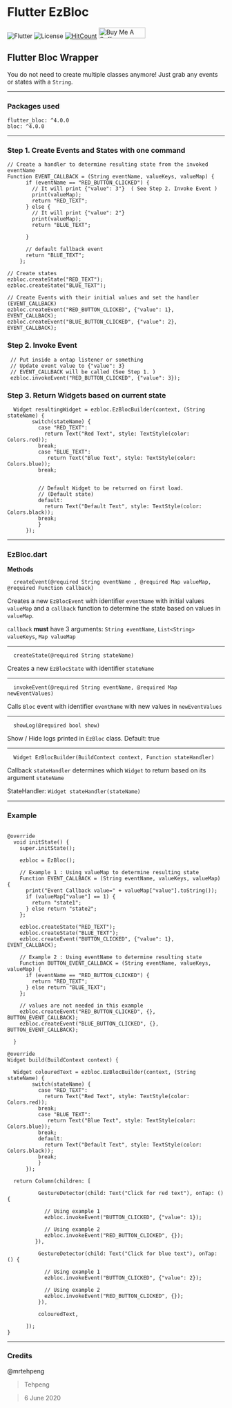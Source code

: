 # Flutter EzBloc

![Flutter](https://camo.githubusercontent.com/9dedd2d58eefa0b363a70397864018e8045d60e4/68747470733a2f2f696d672e736869656c64732e696f2f62616467652f4d616465253230576974682d466c75747465722d626c75653f7374796c653d666c61742d737175617265 "Made with Flutter") ![License](https://camo.githubusercontent.com/57eaa4dd1013971849ec1d46acb5273827b25861/68747470733a2f2f696d672e736869656c64732e696f2f6769746875622f6c6963656e73652f7468656d696e6473746f726d2f4e65787442757353673f7374796c653d666c61742d737175617265 
"License") [![HitCount](http://hits.dwyl.com/mrtehpeng/tehpeng/EzBloc.svg)](http://hits.dwyl.com/mrtehpeng/tehpeng/EzBloc) <a href="https://www.buymeacoffee.com/icedmilo" target="_blank"><img src="https://cdn.buymeacoffee.com/buttons/default-orange.png" alt="Buy Me A Coffee" width="108" height="25" ></a>

## Flutter Bloc Wrapper 

You do not need to create multiple classes anymore! Just grab any events or states with a `String`.


---

### Packages used

```
flutter_bloc: ^4.0.0
bloc: ^4.0.0
```

---

### Step 1. Create Events and States with one command 

```
// Create a handler to determine resulting state from the invoked eventName
Function EVENT_CALLBACK = (String eventName, valueKeys, valueMap) { 
      if (eventName == "RED_BUTTON_CLICKED") {
        // It will print {"value": 3"}  ( See Step 2. Invoke Event )
        print(valueMap);
        return "RED_TEXT";
      } else { 
        // It will print {"value": 2"}
        print(valueMap);
        return "BLUE_TEXT";
        
      }
      
      // default fallback event
      return "BLUE_TEXT";
    };
   
// Create states
ezbloc.createState("RED_TEXT");
ezbloc.createState("BLUE_TEXT");

// Create Events with their initial values and set the handler (EVENT_CALLBACK) 
ezbloc.createEvent("RED_BUTTON_CLICKED", {"value": 1}, EVENT_CALLBACK);
ezbloc.createEvent("BLUE_BUTTON_CLICKED", {"value": 2}, EVENT_CALLBACK);
```

### Step 2. Invoke Event
```
 // Put inside a ontap listener or something
 // Update event value to {"value": 3}
 // EVENT_CALLBACK will be called (See Step 1. )
 ezbloc.invokeEvent("RED_BUTTON_CLICKED", {"value": 3});
```

### Step 3. Return Widgets based on current state
```
  Widget resultingWidget = ezbloc.EzBlocBuilder(context, (String stateName) {
        switch(stateName) {
          case "RED_TEXT":
            return Text("Red Text", style: TextStyle(color: Colors.red));
          break;
          case "BLUE_TEXT":
             return Text("Blue Text", style: TextStyle(color: Colors.blue));
          break;
          
          
          // Default Widget to be returned on first load.
          // (Default state)
          default:
            return Text("Default Text", style: TextStyle(color: Colors.black));
          break;
          }
      });
```

---
 
### EzBloc.dart

**Methods** 
 
```
  createEvent(@required String eventName , @required Map valueMap, @required Function callback)
```

Creates a new `EzBlocEvent` with identifier `eventName` with initial values `valueMap` and a `callback` function
to determine the state based on values in `valueMap`.

`callback` **must** have 3 arguments: `String eventName`, `List<String> valueKeys`, `Map valueMap`
 
---
 
```
  createState(@required String stateName)
```

Creates a new `EzBlocState` with identifier `stateName`

---
 
```
  invokeEvent(@required String eventName, @required Map newEventValues)
```

Calls `Bloc` event with identifier `eventName` with new values in `newEventValues`

---
 
```
  showLog(@required bool show)
```

Show / Hide logs printed in `EzBloc` class. Default: true

---
 

```
  Widget EzBlocBuilder(BuildContext context, Function stateHandler)
```

Callback `stateHandler` determines which `Widget` to return based on its argument `stateName`

StateHandler: `Widget stateHandler(stateName)`

---
 
### Example

```

@override
  void initState() {
    super.initState();

    ezbloc = EzBloc();
    
    // Example 1 : Using valueMap to determine resulting state
    Function EVENT_CALLBACK = (String eventName, valueKeys, valueMap) {
      print("Event Callback value=" + valueMap["value"].toString());
      if (valueMap["value"] == 1) {
        return "state1";
      } else return "state2";
    };

    ezbloc.createState("RED_TEXT");
    ezbloc.createState("BLUE_TEXT");
    ezbloc.createEvent("BUTTON_CLICKED", {"value": 1}, EVENT_CALLBACK);
    
    // Example 2 : Using eventName to determine resulting state
    Function BUTTON_EVENT_CALLBACK = (String eventName, valueKeys, valueMap) { 
      if (eventName == "RED_BUTTON_CLICKED") { 
        return "RED_TEXT"; 
      } else return "BLUE_TEXT"; 
    }; 
 
    // values are not needed in this example
    ezbloc.createEvent("RED_BUTTON_CLICKED", {}, BUTTON_EVENT_CALLBACK);
    ezbloc.createEvent("BLUE_BUTTON_CLICKED", {}, BUTTON_EVENT_CALLBACK);
  
  }
  
@override
Widget build(BuildContext context) {

  Widget colouredText = ezbloc.EzBlocBuilder(context, (String stateName) {
        switch(stateName) {
          case "RED_TEXT":
            return Text("Red Text", style: TextStyle(color: Colors.red));
          break;
          case "BLUE_TEXT":
             return Text("Blue Text", style: TextStyle(color: Colors.blue));
          break;
          default:
            return Text("Default Text", style: TextStyle(color: Colors.black));
          break;
          }
      });

  return Column(children: [

          GestureDetector(child: Text("Click for red text"), onTap: () {
   
            // Using example 1 
            ezbloc.invokeEvent("BUTTON_CLICKED", {"value": 1});
            
            // Using example 2
            ezbloc.invokeEvent("RED_BUTTON_CLICKED", {});
         }),
 
          GestureDetector(child: Text("Click for blue text"), onTap: () {
 
            // Using example 1
            ezbloc.invokeEvent("BUTTON_CLICKED", {"value": 2});
            
            // Using example 2
            ezbloc.invokeEvent("RED_BUTTON_CLICKED", {});
          }),
 
          colouredText,
 
      ]);
}
```



---
 
### Credits

@mrtehpeng

> Tehpeng

> 6 June 2020
